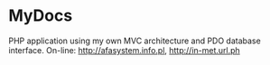 # MyDocs
PHP application using my own MVC architecture and PDO database interface. On-line: http://afasystem.info.pl, http://in-met.url.ph

